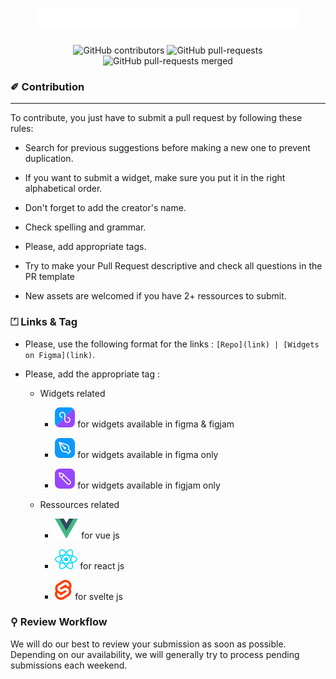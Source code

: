 <h1 align="center">

<picture>
  <source media="(prefers-color-scheme: light)" srcset="assets/contrib-b.svg" height="32px">
  <img alt="Auto Switch mode. light/Dark" src="assets/contrib-w.svg" height="32px">
</picture>

</h1>

<div align="center">

![GitHub contributors](https://img.shields.io/github/contributors/mrstev3n/figma-widgets-on-github?color=0D99FF)
![GitHub pull-requests](https://img.shields.io/github/issues-pr-raw/mrstev3n/figma-widgets-on-github?color=brightgreen&label=open%20requests)
![GitHub pull-requests merged](https://badgen.net/github/merged-prs/mrstev3n/figma-widgets-on-github?label=merged%20requests&color=9747FF)

</div>

### ✐ Contribution

---

To contribute, you just have to submit a pull request by following these rules:

* Search for previous suggestions before making a new one to prevent duplication.
* If you want to submit a widget, make sure you put it in the right alphabetical order.
* Don't forget to add the creator's name.
* Check spelling and grammar.
* Please, add appropriate tags.
* Try to make your Pull Request descriptive and check all questions in the PR template

* New assets are welcomed if you have 2+ ressources to submit.

### ⏍ Links & Tag

* Please, use the following format for the links : ``[Repo](link) | [Widgets on Figma](link)``.

* Please, add the appropriate tag :
  * Widgets related
    * ![universal](assets/universal.svg) for widgets available in figma & figjam
    * ![figma only](assets/figma-only.svg) for widgets available in figma only

    * ![figjam only](assets/figjam-only.svg) for widgets available in figjam only

  * Ressources related
    * ![vue](assets/vue.svg) for vue js
    * ![react](assets/react.svg) for react js

    * ![svelte](assets/svelte.svg) for svelte js

### ⚲ Review Workflow  

We will do our best to review your submission as soon as possible. Depending on our availability, we will generally try to process pending submissions each weekend.
